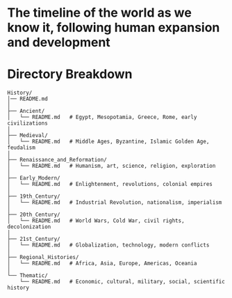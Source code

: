 # The timeline of the world as we know it, following human expansion and development

# Directory Breakdown
    History/
    │── README.md
    │
    ├── Ancient/
    │   └── README.md   # Egypt, Mesopotamia, Greece, Rome, early civilizations
    │
    ├── Medieval/
    │   └── README.md   # Middle Ages, Byzantine, Islamic Golden Age, feudalism
    │
    ├── Renaissance_and_Reformation/
    │   └── README.md   # Humanism, art, science, religion, exploration
    │
    ├── Early_Modern/
    │   └── README.md   # Enlightenment, revolutions, colonial empires
    │
    ├── 19th_Century/
    │   └── README.md   # Industrial Revolution, nationalism, imperialism
    │
    ├── 20th_Century/
    │   └── README.md   # World Wars, Cold War, civil rights, decolonization
    │
    ├── 21st_Century/
    │   └── README.md   # Globalization, technology, modern conflicts
    │
    ├── Regional_Histories/
    │   └── README.md   # Africa, Asia, Europe, Americas, Oceania
    │
    └── Thematic/
        └── README.md   # Economic, cultural, military, social, scientific history
